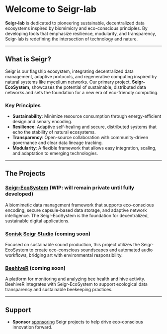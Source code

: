 # Welcome to Seigr-lab

**Seigr-lab** is dedicated to pioneering sustainable, decentralized data ecosystems inspired by biomimicry and eco-conscious principles. By developing tools that emphasize resilience, modularity, and transparency, Seigr-lab is redefining the intersection of technology and nature.

---

## What is Seigr?

Seigr is our flagship ecosystem, integrating decentralized data management, adaptive protocols, and regenerative computing inspired by natural systems like mycelium networks. Our primary project, **Seigr-EcoSystem**, showcases the potential of sustainable, distributed data networks and sets the foundation for a new era of eco-friendly computing.

### Key Principles
- **Sustainability**: Minimize resource consumption through energy-efficient design and senary encoding.
- **Resilience**: Adaptive self-healing and secure, distributed systems that echo the stability of natural ecosystems.
- **Transparency**: Open-source collaboration with community-driven governance and clear data lineage tracking.
- **Modularity**: A flexible framework that allows easy integration, scaling, and adaptation to emerging technologies.

---

## The Projects

### [Seigr-EcoSystem](https://github.com/Seigr-lab/Seigr-EcoSystem) (WIP: will remain private until fully developed)
A biomimetic data management framework that supports eco-conscious encoding, secure capsule-based data storage, and adaptive network intelligence. The Seigr-EcoSystem is the foundation for decentralized, sustainable digital applications.

### [Sonisk Seigr Studio](https://github.com/Seigr-lab/Sonisk-Seigr-Studio) (coming soon)
Focused on sustainable sound production, this project utilizes the Seigr-EcoSystem to create eco-conscious soundscapes and automated audio workflows, bridging art with environmental responsibility.

### [BeehiveR](https://github.com/Seigr-lab/BeehiveR) (coming soon)
A platform for monitoring and analyzing bee health and hive activity. BeehiveR integrates with Seigr-EcoSystem to support ecological data transparency and sustainable beekeeping practices.

---

## Support
- **Sponsor** [sponsoring](https://github.com/sponsors/Seigr-lab) Seigr projects to help drive eco-conscious innovation forward.
